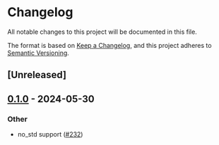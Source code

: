 # Changelog
All notable changes to this project will be documented in this file.

The format is based on [Keep a Changelog](https://keepachangelog.com/en/1.0.0/),
and this project adheres to [Semantic Versioning](https://semver.org/spec/v2.0.0.html).

## [Unreleased]

## [0.1.0](https://github.com/microsoft/regorus/releases/tag/ensure_no_std-v0.1.0) - 2024-05-30

### Other
- no_std support ([#232](https://github.com/microsoft/regorus/pull/232))
